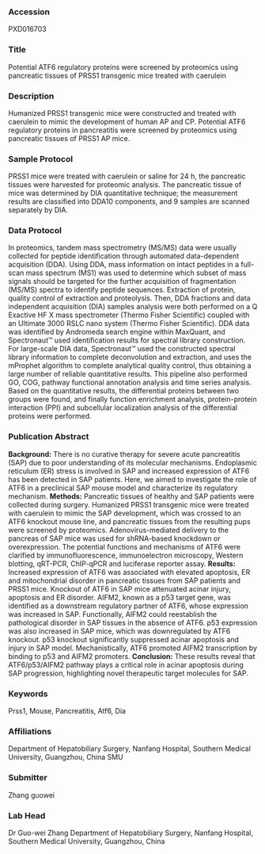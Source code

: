 ### Accession
PXD016703

### Title
Potential ATF6 regulatory proteins were screened by proteomics using pancreatic tissues of PRSS1 transgenic mice treated with caerulein

### Description
Humanized PRSS1 transgenic mice were constructed and treated with caerulein to mimic the development of human AP and CP. Potential ATF6 regulatory proteins in pancreatitis were screened by proteomics using pancreatic tissues of PRSS1 AP mice.

### Sample Protocol
PRSS1 mice were treated with caerulein or saline for 24 h, the pancreatic tissues were harvested for proteomic analysis. The pancreatic tissue of mice was determined by DIA quantitative technique; the measurement results are classified into DDA10 components, and 9 samples are scanned separately by DIA.

### Data Protocol
In proteomics, tandem mass spectrometry (MS/MS) data were usually collected for peptide identification through automated data-dependent acquisition (DDA). Using DDA, mass information on intact peptides in a full-scan mass spectrum (MS1) was used to determine which subset of mass signals should be targeted for the further acquisition of fragmentation (MS/MS) spectra to identify peptide sequences.    Extraction of protein, quality control of extraction and proteolysis. Then, DDA fractions and data independent acquisition (DIA) samples analysis were both performed on a Q Exactive HF X mass spectrometer (Thermo Fisher Scientific) coupled with an Ultimate 3000 RSLC nano system (Thermo Fisher Scientific). DDA data was identified by Andromeda search engine within MaxQuant, and Spectronaut™ used identification results for spectral library construction. For large-scale DIA data, Spectronaut™ used the constructed spectral library information to complete deconvolution and extraction, and uses the mProphet algorithm to complete analytical quality control, thus obtaining a large number of reliable quantitative results. This pipeline also performed GO, COG, pathway functional annotation analysis and time series analysis. Based on the quantitative results, the differential proteins between two groups were found, and finally function enrichment analysis, protein-protein interaction (PPI) and subcellular localization analysis of the differential proteins were performed.

### Publication Abstract
<b>Background:</b> There is no curative therapy for severe acute pancreatitis (SAP) due to poor understanding of its molecular mechanisms. Endoplasmic reticulum (ER) stress is involved in SAP and increased expression of ATF6 has been detected in SAP patients. Here, we aimed to investigate the role of ATF6 in a preclinical SAP mouse model and characterize its regulatory mechanism. <b>Methods:</b> Pancreatic tissues of healthy and SAP patients were collected during surgery. Humanized PRSS1 transgenic mice were treated with caerulein to mimic the SAP development, which was crossed to an ATF6 knockout mouse line, and pancreatic tissues from the resulting pups were screened by proteomics. Adenovirus-mediated delivery to the pancreas of SAP mice was used for shRNA-based knockdown or overexpression. The potential functions and mechanisms of ATF6 were clarified by immunofluorescence, immunoelectron microscopy, Western blotting, qRT-PCR, ChIP-qPCR and luciferase reporter assay. <b>Results:</b> Increased expression of ATF6 was associated with elevated apoptosis, ER and mitochondrial disorder in pancreatic tissues from SAP patients and PRSS1 mice. Knockout of ATF6 in SAP mice attenuated acinar injury, apoptosis and ER disorder. AIFM2, known as a p53 target gene, was identified as a downstream regulatory partner of ATF6, whose expression was increased in SAP. Functionally, AIFM2 could reestablish the pathological disorder in SAP tissues in the absence of ATF6. p53 expression was also increased in SAP mice, which was downregulated by ATF6 knockout. p53 knockout significantly suppressed acinar apoptosis and injury in SAP model. Mechanistically, ATF6 promoted AIFM2 transcription by binding to p53 and AIFM2 promoters. <b>Conclusion:</b> These results reveal that ATF6/p53/AIFM2 pathway plays a critical role in acinar apoptosis during SAP progression, highlighting novel therapeutic target molecules for SAP.

### Keywords
Prss1, Mouse, Pancreatitis, Atf6, Dia

### Affiliations
Department of Hepatobiliary Surgery, Nanfang Hospital, Southern Medical University, Guangzhou, China
SMU

### Submitter
Zhang guowei

### Lab Head
Dr Guo-wei Zhang
Department of Hepatobiliary Surgery, Nanfang Hospital, Southern Medical University, Guangzhou, China


